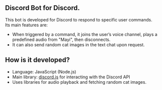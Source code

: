 ## Discord Bot for Discord.

This bot is developed for Discord to respond to specific user commands.  
Its main features are:

- When triggered by a command, it joins the user’s voice channel, plays a predefined audio from "Mayi", then disconnects.  
- It can also send random cat images in the text chat upon request.

## How is it developed?

- Language: JavaScript (Node.js)  
- Main library: [discord.js](https://discord.js.org/) for interacting with the Discord API  
- Uses libraries for audio playback and fetching random cat images.